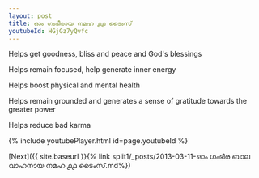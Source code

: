 ```yaml
---
layout: post
title: ഓം ഗംഭീരായ നമഹ ൧൧ ടൈംസ്
youtubeId: HGjGz7yQvfc
---
```

 
 
Helps get goodness, bliss and peace and God's blessings
 
Helps remain focused, help generate inner energy 
 
Helps boost physical and mental health 
 
Helps remain grounded and generates a sense of gratitude towards the greater power 
 
Helps reduce bad karma
 
 
 
 


{% include youtubePlayer.html id=page.youtubeId %}
 
[Next]({{ site.baseurl }}{% link  split1/_posts/2013-03-11-ഓം ഗംഭീര ബാല വാഹനായ നമഹ ൧൧ ടൈംസ്.md%})
 

